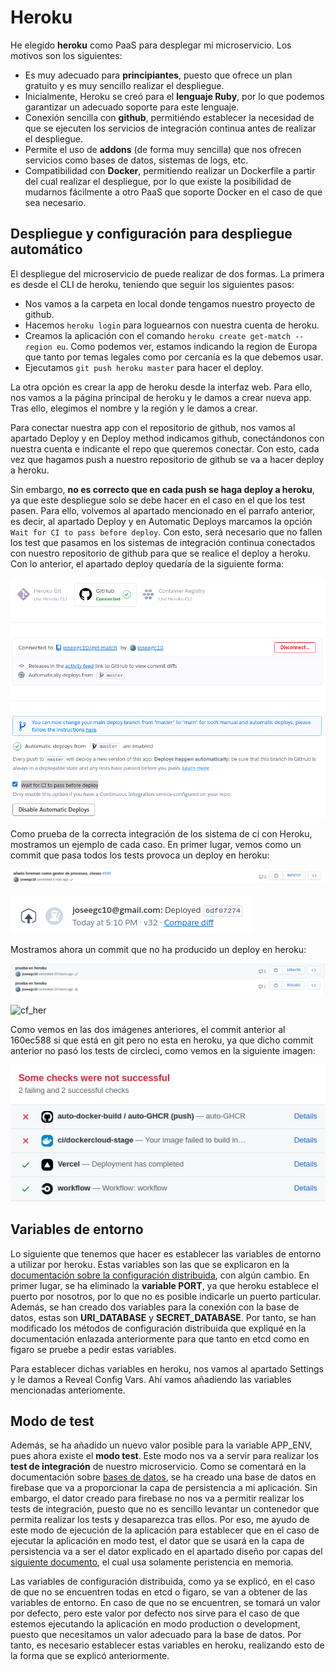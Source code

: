 # Heroku

He elegido **heroku** como PaaS para desplegar mi microservicio. Los motivos son los siguientes:

- Es muy adecuado para **principiantes**, puesto que ofrece un plan gratuito y es muy sencillo realizar el despliegue.
- Inicialmente, Heroku se creó para el **lenguaje Ruby**, por lo que podemos garantizar un adecuado soporte para este lenguaje.
- Conexión sencilla con **github**, permitiéndo establecer la necesidad de que se ejecuten los servicios de integración continua antes de realizar el despliegue.
- Permite el uso de **addons** (de forma muy sencilla) que nos ofrecen servicios como bases de datos, sistemas de logs, etc.
- Compatibilidad con **Docker**, permitiendo realizar un Dockerfile a partir del cual realizar el despliegue, por lo que existe la posibilidad de mudarnos fácilmente a otro PaaS que soporte Docker en el caso de que sea necesario.

## Despliegue y configuración para despliegue automático

El despliegue del microservicio de puede realizar de dos formas. La primera es desde el CLI de heroku, teniendo que seguir los siguientes pasos:

- Nos vamos a la carpeta en local donde tengamos nuestro proyecto de github.
- Hacemos `heroku login` para loguearnos con nuestra cuenta de heroku.
- Creamos la aplicación con el comando `heroku create get-match --region eu`. Como podemos ver, estamos indicando la region de Europa que tanto por temas legales como por cercanía es la que debemos usar.
- Ejecutamos `git push heroku master` para hacer el deploy.

La otra opción es crear la app de heroku desde la interfaz web. Para ello, nos vamos a la página principal de heroku y le damos a crear nueva app. Tras ello, elegimos el nombre y la región y le damos a crear. 

Para conectar nuestra app con el repositorio de github, nos vamos al apartado Deploy y en Deploy method indicamos github, conectándonos con nuestra cuenta e indicante el repo que queremos conectar. Con esto, cada vez que hagamos push a nuestro repositorio de github se va a hacer deploy a heroku.

Sin embargo, **no es correcto que en cada push se haga deploy a heroku**, ya que este despliegue solo se debe hacer en el caso en el que los test pasen. Para ello, volvemos al apartado mencionado en el parrafo anterior, es decir, al apartado Deploy y en Automatic Deploys marcamos la opción `Wait for CI to pass before deploy`. Con esto, será necesario que no fallen los test que pasamos en los sistemas de integración continua conectados con nuestro repositorio de github para que se realice el deploy a heroku. Con lo anterior, el apartado deploy quedaría de la siguiente forma:

![deploy](../img/PaaS/deploy.png)

Como prueba de la correcta integración de los sistema de ci con Heroku, mostramos un ejemplo de cada caso. En primer lugar, vemos como un commit que pasa todos los tests provoca un deploy en heroku:

![cc_git](../img/PaaS/cc_git.png)

![cc_her](../img/PaaS/cc_her.png)

Mostramos ahora un commit que no ha producido un deploy en heroku:

![cf_git](../img/PaaS/cf_git.png)

![cf_her](../img/PaaS/cf_her.png)

Como vemos en las dos imágenes anteriores, el commit anterior al 160ec588 si que está en git pero no esta en heroku, ya que dicho commit anterior no pasó los tests de circleci, como vemos en la siguiente imagen:

![c_circle](../img/PaaS/c_circle.png)

## Variables de entorno

Lo siguiente que tenemos que hacer es establecer las variables de entorno a utilizar por heroku. Estas variables son las que se explicaron en la [documentación sobre la configuración distribuida](../microservicio/conf_logs.md), con algún cambio. En primer lugar, se ha eliminado la **variable PORT**, ya que heroku establece el puerto por nosotros, por lo que no es posible indicarle un puerto particular. Además, se han creado dos variables para la conexión con la base de datos, estas son **URI_DATABASE** y **SECRET_DATABASE**. Por tanto, se han modificado los métodos de configuración distribuida que expliqué en la documentación enlazada anteriormente para que tanto en etcd como en figaro se pruebe a pedir estas variables.

Para establecer dichas variables en heroku, nos vamos al apartado Settings y le damos a Reveal Config Vars. Ahí vamos añadiendo las variables mencionadas anteriomente.

## Modo de test

Además, se ha añadido un nuevo valor posible para la variable APP_ENV, pues ahora existe el **modo test**. Este modo nos va a servir para realizar los **test de integración** de nuestro microservicio. Como se comentará en la documentación sobre [bases de datos](../bd.md), se ha creado una base de datos en firebase que va a proporcionar la capa de persistencia a mi aplicación. Sin embargo, el dator creado para firebase no nos va a permitir realizar los tests de integración, puesto que no es sencillo levantar un contenedor que permita realizar los tests y desaparezca tras ellos. Por eso, me ayudo de este modo de ejecución de la aplicación para establecer que en el caso de ejecutar la aplicación en modo test, el dator que se usará en la capa de persistencia va a ser el dator explicado en el apartado diseño por capas del [siguiente documento](../microservicio/api.md), el cual usa solamente peristencia en memoria.

Las variables de configuración distribuida, como ya se explicó, en el caso de que no se encuentren todas en etcd o figaro, se van a obtener de las variables de entorno. En caso de que no se encuentren, se tomará un valor por defecto, pero este valor por defecto nos sirve para el caso de que estemos ejecutando la aplicación en modo production o development, puesto que necesitamos un valor adecuado para la base de datos. Por tanto, es necesario establecer estas variables en heroku, realizando esto de la forma que se explicó anteriormente.